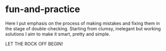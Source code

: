 # fun-and-practice

Here I put emphasis on the process of making mistakes and fixing them in the stage of double-checking.
Starting from clumsy, inelegant but working solutions I aim to make it smart, pretty and simple. 

LET THE ROCK OFF BEGIN!